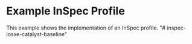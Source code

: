 # Example InSpec Profile

This example shows the implementation of an InSpec profile.
"# inspec-iosxe-catalyst-baseline" 
